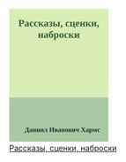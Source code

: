 ![](Рассказы,%20сценки,%20наброски.jpg)  
[Рассказы, сценки, наброски](Рассказы,%20сценки,%20наброски.txt)
